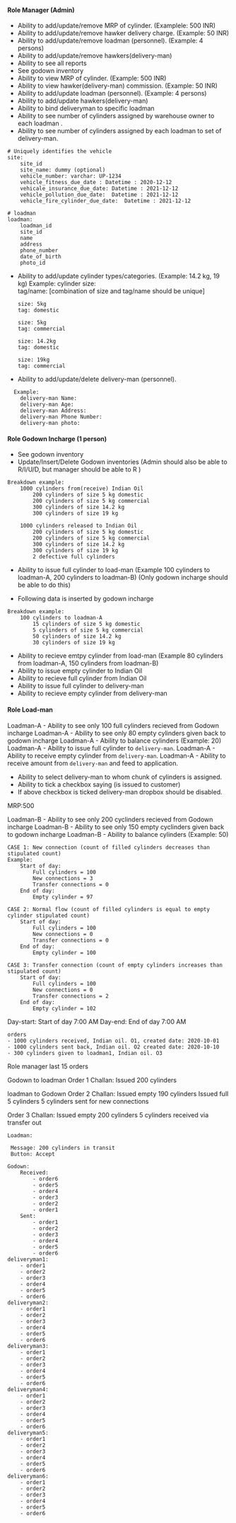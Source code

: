 #### Role Manager (Admin)

- Ability to add/update/remove MRP of cylinder. (Examplele: 500 INR)
- Ability to add/update/remove hawker delivery charge. (Example: 50 INR)
- Ability to add/update/remove loadman (personnel). (Example: 4 persons)
- Ability to add/update/remove hawkers(delivery-man)
- Ability to see all reports
- See godown inventory
- Ability to view MRP of cylinder. (Example: 500 INR)
- Ability to view hawker(delivery-man) commission. (Example: 50 INR)
- Ability to add/update loadman (personnel). (Example: 4 persons)
- Ability to add/update hawkers(delivery-man)
- Ability to bind deliveryman to specific loadman
- Ability to see number of cylinders assigned by warehouse owner to each loadman .
- Ability to see number of cylinders assigned by each loadman to set of delivery-man.

```
# Uniquely identifies the vehicle
site:
    site_id
    site_name: dummy (optional)
    vehicle_number: varchar: UP-1234
    vehicle_fitness_due_date : Datetime : 2020-12-12
    vehicale_insurance_due_date: Datetime : 2021-12-12
    vehicle_pollution_due_date:  Datetime : 2021-12-12
    vehicle_fire_cylinder_due_date:  Datetime : 2021-12-12

# loadman
loadman:
    loadman_id
    site_id
    name
    address
    phone_number
    date_of_birth
    photo_id
```

- Ability to add/update cylinder types/categories. (Example: 14.2 kg, 19 kg)
  Example:
  cylinder size:  
  tag/name:
  [combination of size and tag/name should be unique]

  ```
  size: 5kg
  tag: domestic

  size: 5kg
  tag: commercial

  size: 14.2kg
  tag: domestic

  size: 19kg
  tag: commercial
  ```

- Ability to add/update/delete delivery-man (personnel).

```
  Example:
    delivery-man Name:
    delivery-man Age:
    delivery-man Address:
    delivery-man Phone Number:
    delivery-man photo:
```

#### Role Godown Incharge (1 person)

- See godown inventory
- Update/Insert/Delete Godown inventories (Admin should also be able to R/I/U/D, but manager should be able to R )

```
Breakdown example:
    1000 cylinders from(receive) Indian Oil
        200 cylinders of size 5 kg domestic
        200 cylinders of size 5 kg commercial
        300 cylinders of size 14.2 kg
        300 cylinders of size 19 kg

    1000 cylinders released to Indian Oil
        200 cylinders of size 5 kg domestic
        200 cylinders of size 5 kg commercial
        300 cylinders of size 14.2 kg
        300 cylinders of size 19 kg
        2 defective full cylinders
```

- Ability to issue full cylinder to load-man (Example 100 cylinders to loadman-A, 200 cylinders to loadman-B)
  (Only godown incharge should be able to do this)

* Following data is inserted by godown incharge

```
Breakdown example:
    100 cylinders to loadman-A
        15 cylinders of size 5 kg domestic
        5 cylinders of size 5 kg commercial
        50 cylinders of size 14.2 kg
        30 cylinders of size 19 kg
```

- Ability to recieve emtpy cylinder from load-man (Example 80 cylinders from loadman-A, 150 cylinders from loadman-B)
- Ability to issue empty cylinder to Indian Oil
- Ability to recieve full cylinder from Indian Oil
- Ability to issue full cylinder to delivery-man
- Ability to recieve empty cylinder from delivery-man

#### Role Load-man

Loadman-A - Ability to see only 100 full cylinders recieved from Godown incharge
Loadman-A - Ability to see only 80 empty cylinders given back to godown incharge
Loadman-A - Ability to balance cylinders (Example: 20)
Loadman-A - Ability to issue full cylinder to `delivery-man`.
Loadman-A - Ability to receive empty cylinder from `delivery-man`.
Loadman-A - Ability to receive amount from `delivery-man` and feed to application.

- Ability to select delivery-man to whom chunk of cylinders is assigned.
- Ability to tick a checkbox saying (is issued to customer)
- If above checkbox is ticked delivery-man dropbox should be disabled.

MRP:500

Loadman-B - Ability to see only 200 cyclinders recieved from Godown incharge
Loadman-B - Ability to see only 150 empty cyclinders given back to godown incharge
Loadman-B - Ability to balance cylinders (Example: 50)

```
CASE 1: New connection (count of filled cylinders decreases than stipulated count)
Example:
    Start of day:
        Full cylinders = 100
        New connections = 3
        Transfer connections = 0
    End of day:
        Empty cylinder = 97

CASE 2: Normal flow (count of filled cylinders is equal to empty cylinder stipulated count)
    Start of day:
        Full cylinders = 100
        New connections = 0
        Transfer connections = 0
    End of day:
        Empty cylinder = 100

CASE 3: Transfer connection (count of empty cylinders increases than stipulated count)
    Start of day:
        Full cylinders = 100
        New connections = 0
        Transfer connections = 2
    End of day:
        Empty cylinder = 102
```

Day-start: Start of day 7:00 AM
Day-end: End of day 7:00 AM

```
orders
- 1000 cylinders received, Indian oil. O1, created date: 2020-10-01
- 1000 cylinders sent back, Indian oil. O2 created date: 2020-10-10
- 300 cylinders given to loadman1, Indian oil. O3
```

Role manager
last 15 orders

Godown to loadman
Order 1
Challan: Issued 200 cylinders

loadman to Godown
Order 2
Challan:
Issued empty 190 cylinders
Issued full 5 cylinders
5 cylinders sent for new connections

Order 3
Challan:
Issued empty 200 cylinders
5 cylinders received via transfer out

```
Loadman:

 Message: 200 cylinders in transit
 Button: Accept

Godown:
    Received:
        - order6
        - order5
        - order4
        - order3
        - order2
        - order1
    Sent:
        - order1
        - order2
        - order3
        - order4
        - order5
        - order6
deliveryman1:
    - order1
    - order2
    - order3
    - order4
    - order5
    - order6
deliveryman2:
    - order1
    - order2
    - order3
    - order4
    - order5
    - order6
deliveryman3:
    - order1
    - order2
    - order3
    - order4
    - order5
    - order6
deliveryman4:
    - order1
    - order2
    - order3
    - order4
    - order5
    - order6
deliveryman5:
    - order1
    - order2
    - order3
    - order4
    - order5
    - order6
deliveryman6:
    - order1
    - order2
    - order3
    - order4
    - order5
    - order6

```
